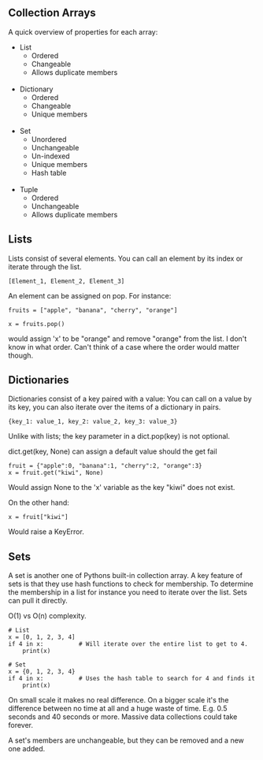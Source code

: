 ## Collection Arrays
A quick overview of properties for each array:
- List
    - Ordered
    - Changeable
    - Allows duplicate members
<br><br>
- Dictionary
    - Ordered
    - Changeable
    - Unique members
<br><br>
- Set
    - Unordered
    - Unchangeable
    - Un-indexed
    - Unique members
    - Hash table
<br><br>
- Tuple
    - Ordered
    - Unchangeable
    - Allows duplicate members

## Lists

Lists consist of several elements.
You can call an element by its index or iterate through the list.

    [Element_1, Element_2, Element_3]

An element can be assigned on pop. For instance:

    fruits = ["apple", "banana", "cherry", "orange"]

    x = fruits.pop() 
would assign 'x' to be "orange" and remove "orange" from the list. I don't know in what order. 
Can't think of a case where the order would matter though.

## Dictionaries
Dictionaries consist of a key paired with a value:
You can call on a value by its key, you can also iterate over the items of a dictionary in pairs.

    {key_1: value_1, key_2: value_2, key_3: value_3}

Unlike with lists; the key parameter in a dict.pop(key) is not optional.

dict.get(key, None) can assign a default value should the get fail

    fruit = {"apple":0, "banana":1, "cherry":2, "orange":3}
    x = fruit.get("kiwi", None)
Would assign None to the 'x' variable as the key "kiwi" does not exist.

On the other hand: 

    x = fruit["kiwi"]
Would raise a KeyError.

## Sets
A set is another one of Pythons built-in collection array.
A key feature of sets is that they use hash functions to check for membership.
To determine the membership in a list for instance you need to iterate over the list. Sets can pull it directly.

O(1) vs O(n) complexity.

    # List
    x = [0, 1, 2, 3, 4]
    if 4 in x:          # Will iterate over the entire list to get to 4.
        print(x)

    # Set
    x = {0, 1, 2, 3, 4}
    if 4 in x:          # Uses the hash table to search for 4 and finds it
        print(x)

On small scale it makes no real difference. 
On a bigger scale it's the difference between no time at all and a huge waste of time.
E.g. 0.5 seconds and 40 seconds or more. Massive data collections could take forever.

A set's members are unchangeable, but they can be removed and a new one added.